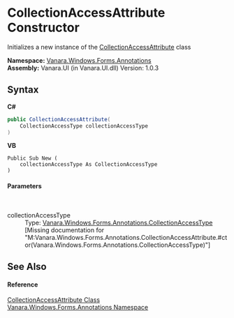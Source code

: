 # CollectionAccessAttribute Constructor 
 

Initializes a new instance of the <a href="483486c0-c0c6-e08c-4023-0023979c03d7">CollectionAccessAttribute</a> class

**Namespace:**&nbsp;<a href="600255aa-5477-7018-00f3-14fce5adebc9">Vanara.Windows.Forms.Annotations</a><br />**Assembly:**&nbsp;Vanara.UI (in Vanara.UI.dll) Version: 1.0.3

## Syntax

**C#**<br />
``` C#
public CollectionAccessAttribute(
	CollectionAccessType collectionAccessType
)
```

**VB**<br />
``` VB
Public Sub New ( 
	collectionAccessType As CollectionAccessType
)
```


#### Parameters
&nbsp;<dl><dt>collectionAccessType</dt><dd>Type: <a href="fff2caeb-8465-d147-1655-dda23e63970f">Vanara.Windows.Forms.Annotations.CollectionAccessType</a><br />\[Missing <param name="collectionAccessType"/> documentation for "M:Vanara.Windows.Forms.Annotations.CollectionAccessAttribute.#ctor(Vanara.Windows.Forms.Annotations.CollectionAccessType)"\]</dd></dl>

## See Also


#### Reference
<a href="483486c0-c0c6-e08c-4023-0023979c03d7">CollectionAccessAttribute Class</a><br /><a href="600255aa-5477-7018-00f3-14fce5adebc9">Vanara.Windows.Forms.Annotations Namespace</a><br />